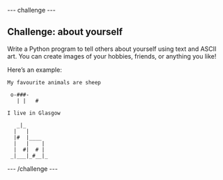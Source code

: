 --- challenge ---

## Challenge: about yourself
Write a Python program to tell others about yourself using text and ASCII art. You can create images of your hobbies, friends, or anything you like!

Here’s an example:

```
My favourite animals are sheep

 o-###-
   | |   #

I live in Glasgow

   _|_
  |   |
  |#  |____
  |   |    |
  |  #|  # |
 _|___|_#__|_
```
--- /challenge ---
